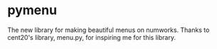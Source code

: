 # pymenu
The new library for making beautiful menus on numworks. Thanks to cent20's library, menu.py, for inspiring me for this library.
